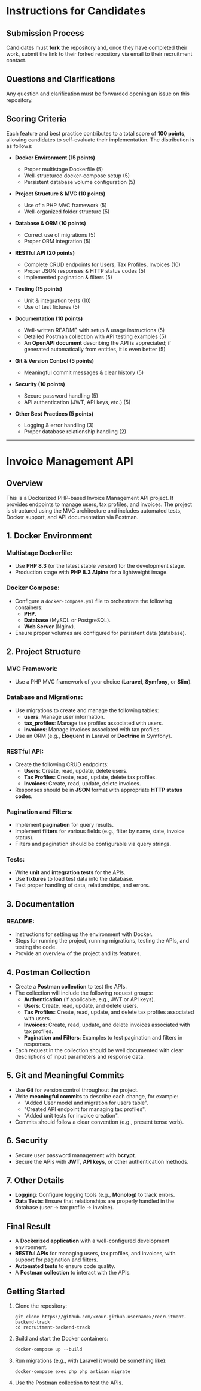 # Instructions for Candidates

## Submission Process

Candidates must **fork** the repository and, once they have completed their work, submit the link to their forked repository via email to their recruitment contact.
## Questions and Clarifications

Any question and clarification must be forwarded opening an issue on this repository.

## Scoring Criteria

Each feature and best practice contributes to a total score of **100 points**, allowing candidates to self-evaluate their implementation. The distribution is as follows:

- **Docker Environment (15 points)**
  - Proper multistage Dockerfile (5)
  - Well-structured docker-compose setup (5)
  - Persistent database volume configuration (5)

- **Project Structure & MVC (10 points)**
  - Use of a PHP MVC framework (5)
  - Well-organized folder structure (5)

- **Database & ORM (10 points)**
  - Correct use of migrations (5)
  - Proper ORM integration (5)

- **RESTful API (20 points)**
  - Complete CRUD endpoints for Users, Tax Profiles, Invoices (10)
  - Proper JSON responses & HTTP status codes (5)
  - Implemented pagination & filters (5)

- **Testing (15 points)**
  - Unit & integration tests (10)
  - Use of test fixtures (5)

- **Documentation (10 points)**
  - Well-written README with setup & usage instructions (5)
  - Detailed Postman collection with API testing examples (5)
  - An **OpenAPI document** describing the API is appreciated; if generated automatically from entities, it is even better (5)

- **Git & Version Control (5 points)**
  - Meaningful commit messages & clear history (5)

- **Security (10 points)**
  - Secure password handling (5)
  - API authentication (JWT, API keys, etc.) (5)

- **Other Best Practices (5 points)**
  - Logging & error handling (3)
  - Proper database relationship handling (2)

---

# Invoice Management API

## Overview

This is a Dockerized PHP-based Invoice Management API project. It provides endpoints to manage users, tax profiles, and invoices. The project is structured using the MVC architecture and includes automated tests, Docker support, and API documentation via Postman.

## 1. Docker Environment

### Multistage Dockerfile:

- Use **PHP 8.3** (or the latest stable version) for the development stage.
- Production stage with **PHP 8.3 Alpine** for a lightweight image.

### Docker Compose:

- Configure a `docker-compose.yml` file to orchestrate the following containers:
  - **PHP**.
  - **Database** (MySQL or PostgreSQL).
  - **Web Server** (Nginx).
- Ensure proper volumes are configured for persistent data (database).

## 2. Project Structure

### MVC Framework:

- Use a PHP MVC framework of your choice (**Laravel**, **Symfony**, or **Slim**).

### Database and Migrations:

- Use migrations to create and manage the following tables:
  - **users**: Manage user information.
  - **tax_profiles**: Manage tax profiles associated with users.
  - **invoices**: Manage invoices associated with tax profiles.
- Use an ORM (e.g., **Eloquent** in Laravel or **Doctrine** in Symfony).

### RESTful API:

- Create the following CRUD endpoints:
  - **Users**: Create, read, update, delete users.
  - **Tax Profiles**: Create, read, update, delete tax profiles.
  - **Invoices**: Create, read, update, delete invoices.
- Responses should be in **JSON** format with appropriate **HTTP status codes**.

### Pagination and Filters:

- Implement **pagination** for query results.
- Implement **filters** for various fields (e.g., filter by name, date, invoice status).
- Filters and pagination should be configurable via query strings.

### Tests:

- Write **unit** and **integration tests** for the APIs.
- Use **fixtures** to load test data into the database.
- Test proper handling of data, relationships, and errors.

## 3. Documentation

### README:

- Instructions for setting up the environment with Docker.
- Steps for running the project, running migrations, testing the APIs, and testing the code.
- Provide an overview of the project and its features.

## 4. Postman Collection

- Create a **Postman collection** to test the APIs.
- The collection will include the following request groups:
  - **Authentication** (if applicable, e.g., JWT or API keys).
  - **Users**: Create, read, update, and delete users.
  - **Tax Profiles**: Create, read, update, and delete tax profiles associated with users.
  - **Invoices**: Create, read, update, and delete invoices associated with tax profiles.
  - **Pagination and Filters**: Examples to test pagination and filters in responses.
- Each request in the collection should be well documented with clear descriptions of input parameters and response data.

## 5. Git and Meaningful Commits

- Use **Git** for version control throughout the project.
- Write **meaningful commits** to describe each change, for example:
  - "Added User model and migration for users table".
  - "Created API endpoint for managing tax profiles".
  - "Added unit tests for invoice creation".
- Commits should follow a clear convention (e.g., present tense verb).

## 6. Security

- Secure user password management with **bcrypt**.
- Secure the APIs with **JWT**, **API keys**, or other authentication methods.

## 7. Other Details

- **Logging**: Configure logging tools (e.g., **Monolog**) to track errors.
- **Data Tests**: Ensure that relationships are properly handled in the database (user -> tax profile -> invoice).

## Final Result

- A **Dockerized application** with a well-configured development environment.
- **RESTful APIs** for managing users, tax profiles, and invoices, with support for pagination and filters.
- **Automated tests** to ensure code quality.
- A **Postman collection** to interact with the APIs.

## Getting Started

1. Clone the repository:
   ```
   git clone https://github.com/<Your-github-username>/recruitment-backend-track
   cd recruitment-backend-track
   ```

2. Build and start the Docker containers:
   ```
   docker-compose up --build
   ```

3. Run migrations (e.g., with Laravel it would be something like):
   ```
   docker-compose exec php php artisan migrate
   ```

4. Use the Postman collection to test the APIs.

